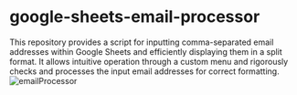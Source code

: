 # google-sheets-email-processor
This repository provides a script for inputting comma-separated email addresses within Google Sheets and efficiently displaying them in a split format. It allows intuitive operation through a custom menu and rigorously checks and processes the input email addresses for correct formatting.
![emailProcessor](https://github.com/yd0033/google-sheets-email-processor/assets/135589570/740d9bc8-af67-4723-b905-c98563890321)
